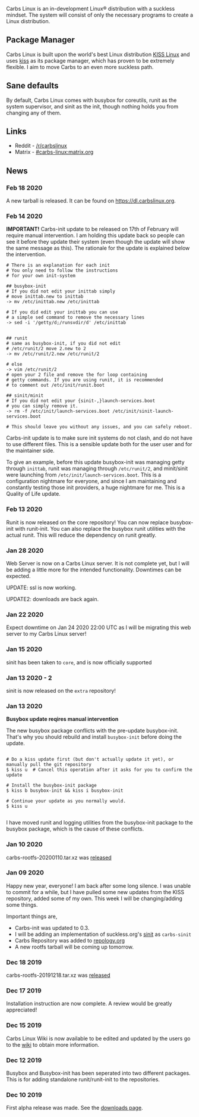 Carbs Linux is an in-development Linux® distribution with a suckless mindset.
The system will consist of only the necessary programs to create a Linux
distribution.

Package Manager
---------------

Carbs Linux is built upon the world's best Linux distribution 
[KISS Linux](https://getkiss.org) and uses [kiss](https://github.com/kisslinux/kiss)
as its package manager, which has proven to be extremely flexible. I aim to move Carbs
to an even more suckless path.


Sane defaults
-------------

By default, Carbs Linux comes with busybox for coreutils, runit as the system 
supervisor, and sinit as the init, though nothing holds you from changing any
of them.


Links
-----

* Reddit - [/r/carbslinux](http://reddit.com/r/carbslinux)
* Matrix - [#carbs-linux:matrix.org](https://matrix.to/#/#carbs-linux:matrix.org)


News
----

### Feb 18 2020

A new tarball is released. It can be found on <https://dl.carbslinux.org>.

### Feb 14 2020

**IMPORTANT!** Carbs-init update to be released on 17th of February
will require manual intervention. I am holding this update back so
people can see it before they update their system (even though the
update will show the same message as this). The rationale for the
update is explained below the intervention.

    # There is an explanation for each init
    # You only need to follow the instructions
    # for your own init-system

    ## busybox-init
    # If you did not edit your inittab simply 
    # move inittab.new to inittab
    -> mv /etc/inittab.new /etc/inittab

    # If you did edit your inittab you can use
    # a simple sed command to remove the necessary lines
    -> sed -i '/getty/d;/runsvdir/d' /etc/inittab


    ## runit
    # same as busybox-init, if you did not edit
    # /etc/runit/2 move 2.new to 2
    -> mv /etc/runit/2.new /etc/runit/2

    # else
    -> vim /etc/runit/2
    # open your 2 file and remove the for loop containing
    # getty commands. If you are using runit, it is recommended
    # to comment out /etc/init/runit.boot

    ## sinit/minit
    # If you did not edit your {sinit-,}launch-services.boot
    # you can simply remove it.
    -> rm -f /etc/init/launch-services.boot /etc/init/sinit-launch-services.boot

    # This should leave you without any issues, and you can safely reboot.

Carbs-init update is to make sure init systems do not clash, and do
not have to use different files. This is a sensible update both for
the user user and for the maintainer side. 

To give an example, before this update busybox-init was managing getty
through `inittab`, runit was managing through `/etc/runit/2`, and
minit/sinit were launching from `/etc/init/launch-services.boot`. This
is a configuration nightmare for everyone, and since I am maintaining
and constantly testing those init providers, a huge nightmare for me. 
This is a Quality of Life update.

### Feb 13 2020

Runit is now released on the core repository! You can now replace
busybox-init with runit-init. You can also replace the busybox runit
utilities with the actual runit. This will reduce the dependency on
runit greatly.

### Jan 28 2020

Web Server is now on a Carbs Linux server. It is not complete yet,
but I will be adding a little more for the intended functionality.
Downtimes can be expected.

UPDATE: ssl is now working.

UPDATE2: downloads are back again.

### Jan 22 2020

Expect downtime on Jan 24 2020 22:00 UTC as I will be migrating
this web server to my Carbs Linux server!

### Jan 15 2020

sinit has been taken to `core`, and is now officially supported

### Jan 13 2020 - 2

sinit is now released on the `extra` repository!

### Jan 13 2020

**Busybox update reqires manual intervention**

The new busybox package conflicts with the pre-update busybox-init. That's why
you should rebuild and install `busybox-init` before doing the update.

<pre><code>
# Do a kiss update first (but don't actually update it yet), or manually pull the git repository
$ kiss u  # Cancel this operation after it asks for you to confirm the update

# Install the busybox-init package
$ kiss b busybox-init && kiss i busybox-init

# Continue your update as you normally would.
$ kiss u

</code></pre>

I have moved runit and logging utilities from the busybox-init package to the busybox
package, which is the cause of these conflicts.

### Jan 10 2020

carbs-rootfs-20200110.tar.xz was [released](//dl.carbslinux.org/releases)

### Jan 09 2020

Happy new year, everyone! I am back after some long silence. I was unable to commit for a
while, but I have pulled some new updates from the KISS repository, added some of my own.
This week I will be changing/adding some things.

Important things are,

* Carbs-init was updated to 0.3.
* I will be adding an implementation of suckless.org's [sinit](//core.suckless.org/sinit) as `carbs-sinit`
* Carbs Repository was added to [repology.org](//repology.org/repository/carbs)
* A new rootfs tarball will be coming up tomorrow.

### Dec 18 2019

carbs-rootfs-20191218.tar.xz was [released](//dl.carbslinux.org/releases)

### Dec 17 2019

Installation instruction are now complete. A review would be greatly appreciated!

### Dec 15 2019

Carbs Linux Wiki is now available to be edited and updated by the users go
to the [wiki](//wiki.carbslinux.org) to obtain more information.

### Dec 12 2019

Busybox and Busybox-init has been seperated into two different packages.
This is for adding standalone runit/runit-init to the repositories.

### Dec 10 2019

First alpha release was made. See the [downloads page](//dl.carbslinux.org/releases).
